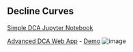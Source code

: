 ## Decline Curves ##
[Simple DCA Jupyter Notebook](https://github.com/AustinCaudill/Petroleum-Engineering-Basics/blob/main/Decline%20Curves.ipynb)

[Advanced DCA Web App](https://github.com/AustinCaudill/Petroleum-Engineering-Basics/blob/main/dashboard.py) - [Demo](https://dca.thepetroguy.com/)
![image](https://user-images.githubusercontent.com/31804903/143801405-50c55f72-0a4f-4d9f-9d3f-2fe8977cb9db.png)

